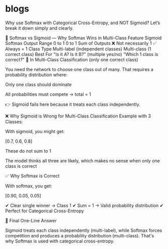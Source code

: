 # blogs

Why use Softmax with Categorical Cross-Entropy, and NOT Sigmoid?
Let’s break it down simply and clearly.

🚦 Softmax vs Sigmoid — Why Softmax Wins in Multi-Class
Feature	Sigmoid	Softmax
Output Range	0 to 1	0 to 1
Sum of Outputs	❌ Not necessarily 1	✅ Always = 1
Class Type	Multi-label (independent classes)	Multi-class (1 correct class)
Best For	"Is it A? Is it B?" (multiple yes/no)	"Which 1 class is correct?"
🎯 In Multi-Class Classification (only one correct class)

You need the network to choose one class out of many.
That requires a probability distribution where:

Only one class should dominate

All probabilities must compete → total = 1

👉 Sigmoid fails here because it treats each class independently.

❌ Why Sigmoid is Wrong for Multi-Class Classification
Example with 3 Classes:

With sigmoid, you might get:

[0.7, 0.6, 0.8]


These do not sum to 1

The model thinks all three are likely, which makes no sense when only one class is correct

✅ Why Softmax is Correct

With softmax, you get:

[0.90, 0.05, 0.05]


✔ Clear single winner → Class 1
✔ Sum = 1 → Valid probability distribution
✔ Perfect for Categorical Cross-Entropy

🧠 Final One-Line Answer

Sigmoid treats each class independently (multi-label), while Softmax forces competition and produces a probability distribution (multi-class). That's why Softmax is used with categorical cross-entropy.
